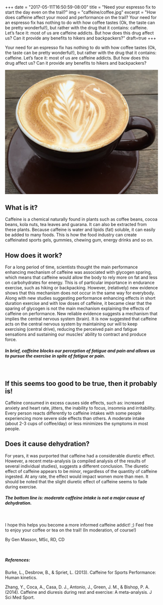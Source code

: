 +++
date = "2017-05-11T16:50:59-08:00"
title = "Need your espresso fix to start the day even on the trail?"
img = "caffeine/coffee.jpg"
excerpt = "How does caffeine affect your mood and performance on the trail? Your need for an espresso fix has nothing to do with how coffee tastes (Ok, the taste can be pretty wonderful!), but rather with the drug that it contains: caffeine. Let’s face it: most of us are caffeine addicts. But how does this drug affect us? Can it provide any benefits to hikers and backpackers?"
draft=true
+++


Your need for an espresso fix has nothing to do with how coffee tastes (Ok, the taste can be pretty wonderful!), but rather with the drug that it contains: caffeine. Let’s face it: most of us are caffeine addicts. But how does this drug affect us? Can it provide any benefits to hikers and backpackers?

<img src="/img/posts/caffeine/coffee.jpg" class="recipe-right" /><br>

## What is it?
Caffeine is a chemical naturally found in plants such as coffee beans, cocoa beans, kola nuts, tea leaves and guarana.  It can also be extracted from these plants. Because caffeine is water and lipids (fat) soluble, it can easily be added to many foods.  This is how the food industry can create caffeinated sports gels, gummies, chewing gum, energy drinks and so on.

## How does it work?
For a long period of time, scientists thought the main performance enhancing mechanism of caffeine was associated with glycogen sparing, which means that caffeine would allow the body to rely more on fat and less on carbohydrates for energy. This is of particular importance in endurance exercise, such as hiking or backpacking. However, (relatively) new evidence shows that this mechanism does not occur in the same way for everybody. Along with new studies suggesting performance enhancing effects in short  duration exercise and with low doses of caffeine, it became clear that the sparing of glycogen is not the main mechanism explaining the effects of caffeine on performance.  New reliable  evidence suggests a mechanism that implies the central nervous system (brain). It is now suggested that caffeine acts on the central nervous system by maintaining our will to keep exercising (central drive), reducing the perceived pain and fatigue sensations and sustaining  our muscles’ ability to contract and produce force.

##### In brief, *caffeine blocks our perception of fatigue and pain and allows us to pursue the exercise in spite of fatigue or pain.* 

<br>

## If this seems too good to be true, then it probably is! 
Caffeine consumed in excess causes side effects, such as: increased anxiety and heart rate, jitters, the inability to focus, insomnia and irritability. Every person reacts differently to caffeine intakes with some people experiencing more severe side effects than others. A moderate intake (about 2-3 cups of coffee/day) or less minimizes the symptoms in most people.

## Does it cause dehydration? 
For years, it was purported  that caffeine had a considerable diuretic effect.  However, a recent meta-analysis  (a compiled analysis of  the results of several individual studies), suggests a different conclusion. The diuretic effect of caffeine appears to be minor, regardless of the quantity of caffeine ingested. At any rate, the effect would impact women more than men. It should be noted that the slight diuretic effect of caffeine seems to fade during exercise.

##### The bottom line is: *moderate caffeine intake is not a major cause of dehydration.*

<br>

I hope this helps you become a more informed caffeine addict! ;) Feel free to enjoy your coffee or tea on the trail! (In moderation, of course!) 


By Gen Masson, MSc, RD, CD

<br>

##### References:

Burke, L., Desbrow, B., & Spriet, L. (2013). Caffeine for Sports Performance: Human kinetics.
 
Zhang, Y., Coca, A., Casa, D. J., Antonio, J., Green, J. M., & Bishop, P. A. (2014). Caffeine and diuresis during rest and exercise: A meta-analysis. J Sci Med Sport. 


